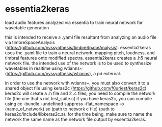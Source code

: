 # essentia2keras
load audio features analyzed via essentia to train neural network for wavetable generation

this is intended to receive a .yaml file resultant from analyzing an audio file via timbreSpaceAnalysis (https://github.com/nvssynthesis/timbreSpaceAnalysis).
essentia2keras uses the .yaml file to train a neural network, mapping pitch, loudness, and timbral features onto modified spectra.
essentia2keras creates a .h5 neural network file.
the intended use of the network is to be used to synthesize wavetables in realtime using wtianns~ (https://github.com/nvssynthesis/wtianns), a pd external.

in order to use the network with wtianns~, you must also convert it to a shared object file using keras2c (https://github.com/f0uriest/keras2c)
keras2c will create a .h file and 2 .c files; you need to compile the network file (the one that's not test_suite.c) 
if you have keras2c, you can compile using 
cc -bundle -undefined suppress -flat_namespace -o (name_of_network).so (path to network c file) (path to keras2c/include/libkeras2c.a). 
for the time being, make sure to name the network the same name as the network file output by essentia2keras.
